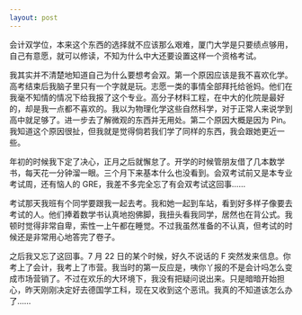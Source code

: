 ```yaml
---
layout: post
---
```


会计双学位，本来这个东西的选择就不应该那么艰难，厦门大学是只要绩点够用，自己有意愿，就可以修读，不知为什么中大还要设置这样一个资格考试。

我其实并不清楚地知道自己为什么要想考会双。第一个原因应该是我不喜欢化学。高考结束后我脑子里只有一个字就是玩。志愿一类的事情全部拜托给爸妈。他们在我毫不知情的情况下给我报了这个专业。高分子材料工程，在中大的化院是最好的，却是我一点都不喜欢的。我以为物理化学这些自然科学，对于正常人来说学到高中就足够了。进一步去了解微观的东西并无用处。第二个原因大概是因为 Pin。我知道这个原因很扯，但我就是觉得倘若我们学了同样的东西，我会跟她更近一些。

年初的时候我下定了决心，正月之后就懈怠了。开学的时候管朋友借了几本数学书，每天花一分钟溜一眼。三个月下来基本什么也没看到。会双考试前又是本专业考试周，还有恼人的 GRE，我差不多完全忘了有会双考试这回事……

考试那天我班有个同学要跟我一起去考。我和她一起到车站，看到好多样子像要去考试的人。他们捧着数学书认真地抱佛脚，我扭头看我同学，居然也在背公式。我顿时觉得非常自卑，索性一上午都在睡觉。不过我虽然准备的不认真，但考试的时候还是非常用心地答完了卷子。

之后我又忘了这回事。7 月 22 日的某个时候，好久不说话的 F 突然发来信息。你考上了会计，我考上了市营。我当时的第一反应是，咦你丫报的不是会计吗怎么变成市场营销了。不过在欢乐的大环境下，我没有把疑问说出来。只是暗暗开始担心，昨天刚刚决定好去德国学工科，现在又收到这个恶讯。我真的不知道该怎么办了……
